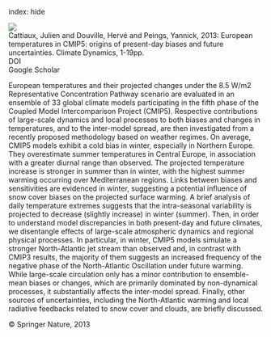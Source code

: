 index: hide

<div class="Citation">
    <div class="Citation-thumb CitationThumb-linked"  data-href="https://doi.org/10.1007/s00382-013-1731-y">
      <img src="https://static.claimspace.cloud/climate-study-static/refs/thumbs/14/Cattiaux_et_al_2013-thumb.png" />
    </div>

  <div class="Citation-body">
    <div class="Citation-text">Cattiaux, Julien and Douville, Hervé and Peings, Yannick, 2013: European temperatures in CMIP5: origins of present-day biases and future uncertainties. <span class="Article-journal">Climate Dynamics, </span><span class="Article-volume"></span>1-19pp.</div>
    <div class="Citation-links">
      <div class="CitationLink" data-href="https://doi.org/10.1007/s00382-013-1731-y">
        <div class="CitationLink-icon CitationLink-Doi"></div>
        <div class="CitationLink-text">DOI</div>
      </div>
      <div class="CitationLink" data-href="https://scholar.google.com/scholar?q=10.1007/s00382-013-1731-y">
        <div class="CitationLink-icon CitationLink-Scholar"></div>
        <div class="CitationLink-text">Google Scholar</div>
      </div>
    </div>
  </div>
</div>

European temperatures and their projected changes under the 8.5 W/m2 Representative Concentration Pathway scenario are evaluated in an ensemble of 33 global climate models participating in the fifth phase of the Coupled Model Intercomparison Project (CMIP5). Respective contributions of large-scale dynamics and local processes to both biases and changes in temperatures, and to the inter-model spread, are then investigated from a recently proposed methodology based on weather regimes. On average, CMIP5 models exhibit a cold bias in winter, especially in Northern Europe. They overestimate summer temperatures in Central Europe, in association with a greater diurnal range than observed. The projected temperature increase is stronger in summer than in winter, with the highest summer warming occurring over Mediterranean regions. Links between biases and sensitivities are evidenced in winter, suggesting a potential influence of snow cover biases on the projected surface warming. A brief analysis of daily temperature extremes suggests that the intra-seasonal variability is projected to decrease (slightly increase) in winter (summer). Then, in order to understand model discrepancies in both present-day and future climates, we disentangle effects of large-scale atmospheric dynamics and regional physical processes. In particular, in winter, CMIP5 models simulate a stronger North-Atlantic jet stream than observed and, in contrast with CMIP3 results, the majority of them suggests an increased frequency of the negative phase of the North-Atlantic Oscillation under future warming. While large-scale circulation only has a minor contribution to ensemble-mean biases or changes, which are primarily dominated by non-dynamical processes, it substantially affects the inter-model spread. Finally, other sources of uncertainties, including the North-Atlantic warming and local radiative feedbacks related to snow cover and clouds, are briefly discussed.

<div class="Citation-copy">
&copy; Springer Nature, 2013
</div>
